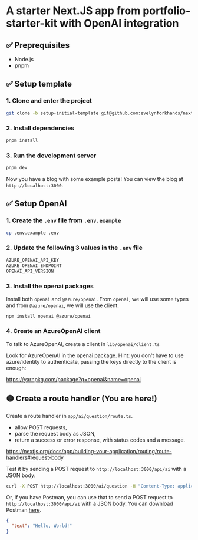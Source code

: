 # A starter Next.JS app from portfolio-starter-kit with OpenAI integration

## ✅ Preprequisites

- Node.js
- pnpm

## ✅ Setup template 

### 1. Clone and enter the project

```bash
git clone -b setup-initial-template git@github.com:evelynforkhands/next-gpt-demo-blog.git
```

### 2. Install dependencies

```bash
pnpm install
```

### 3. Run the development server

```bash
pnpm dev
```

Now you have a blog with some example posts! You can view the blog at `http://localhost:3000`.

## ✅ Setup OpenAI

### 1. Create the `.env` file from `.env.example` 

```bash
cp .env.example .env
```

### 2. Update the following 3 values in the `.env` file

```bash
AZURE_OPENAI_API_KEY
AZURE_OPENAI_ENDPOINT
OPENAI_API_VERSION
```
### 3. Install the openai packages

Install both `openai` and `@azure/openai`. From `openai`, we will use some types and from `@azure/openai`, we will use the client.

```bash
npm install openai @azure/openai
```

### 4. Create an AzureOpenAI client

To talk to AzureOpenAI, create a client in `lib/openai/client.ts` 

Look for AzureOpenAI in the openai package. Hint: you don't have to 
use azure/identity to authenticate, passing the keys directly to the client is enough:

https://yarnpkg.com/package?q=openai&name=openai


## 🟡 Create a route handler (You are here!)

Create a route handler in `app/ai/question/route.ts`.
- allow POST requests, 
- parse the request body as JSON,
- return a success or error response, with status codes and a message.


https://nextjs.org/docs/app/building-your-application/routing/route-handlers#request-body

Test it by sending a POST request to `http://localhost:3000/api/ai` with a JSON body:

```bash
curl -X POST http://localhost:3000/ai/question -H "Content-Type: application/json" -d '{"text": "Hello, World!"}'
```

Or, if you have Postman, you can use that to send a POST request to `http://localhost:3000/api/ai` with a JSON body. You can download Postman [here](https://www.postman.com/downloads/).

```json
{
  "text": "Hello, World!"
}
```
